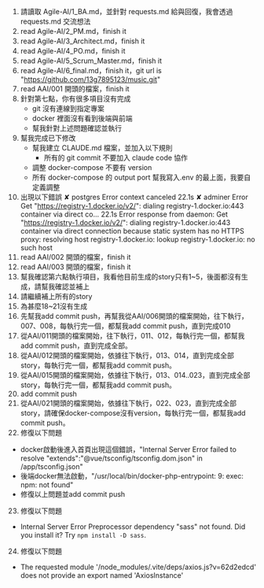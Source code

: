 1. 請讀取 Agile-AI/1_BA.md，並針對 requests.md 給與回復，我會透過 requests.md 交流想法
2. read Agile-AI/2_PM.md，finish it
3. read Agile-AI/3_Architect.md，finish it
4. read Agile-AI/4_PO.md，finish it
5. read Agile-AI/5_Scrum_Master.md，finish it
6. read Agile-AI/6_final.md，finish it，git url is "https://github.com/13g7895123/music.git"
7. read AAI/001 開頭的檔案，finish it
8. 針對第七點，你有很多項目沒有完成
   - git 沒有連線到指定專案
   - docker 裡面沒有看到後端與前端
   - 幫我針對上述問題確認並執行
9. 幫我完成已下修改
   - 幫我建立 CLAUDE.md 檔案，並加入以下規則
     - 所有的 git commit 不要加入 claude code 協作
   - 調整 docker-compose 不要有 version
   - 所有 docker-compose 的 output port 幫我寫入.env 的最上面，我要自定義調整
10. 出現以下錯誤
    ✘ postgres Error context canceled 22.1s
    ✘ adminer Error Get "https://registry-1.docker.io/v2/": dialing registry-1.docker.io:443 container via direct co... 22.1s
    Error response from daemon: Get "https://registry-1.docker.io/v2/": dialing registry-1.docker.io:443 container via direct connection because static system has no HTTPS proxy: resolving host registry-1.docker.io: lookup registry-1.docker.io: no such host
11. read AAI/002 開頭的檔案，finish it
12. read AAI/003 開頭的檔案，finish it
13. 幫我確認第六點執行項目，我看他目前生成的story只有1~5，後面都沒有生成，請幫我確認並補上
14. 請繼續補上所有的story
15. 為甚麼18~21沒有生成
16. 先幫我add commit push，再幫我從AAI/006開頭的檔案開始，往下執行，007、008，每執行完一個，都幫我add commit push，直到完成010
17. 從AAI/011開頭的檔案開始，往下執行，011、012，每執行完一個，都幫我add commit push，直到完成全部。
18. 從AAI/012開頭的檔案開始，依據往下執行，013、014，直到完成全部story，每執行完一個，都幫我add commit push。
19. 從AAI/015開頭的檔案開始，依據往下執行，013、014..023，直到完成全部story，每執行完一個，都幫我add commit push。
20. add commit push
21. 從AAI/021開頭的檔案開始，依據往下執行，022、023，直到完成全部story，請確保docker-compose沒有version，每執行完一個，都幫我add commit push。
22. 修復以下問題
   - docker啟動後進入首頁出現這個錯誤，"Internal Server Error failed to resolve "extends":"@vue/tsconfig/tsconfig.dom.json" in /app/tsconfig.json"
   - 後端docker無法啟動，"/usr/local/bin/docker-php-entrypoint: 9: exec: npm: not found"
   - 修復以上問題並add commit push
23. 修復以下問題
   - Internal Server Error Preprocessor dependency "sass" not found. Did you install it? Try `npm install -D sass`.
24. 修復以下問題
   - The requested module '/node_modules/.vite/deps/axios.js?v=62d2edcd' does not provide an export named 'AxiosInstance'